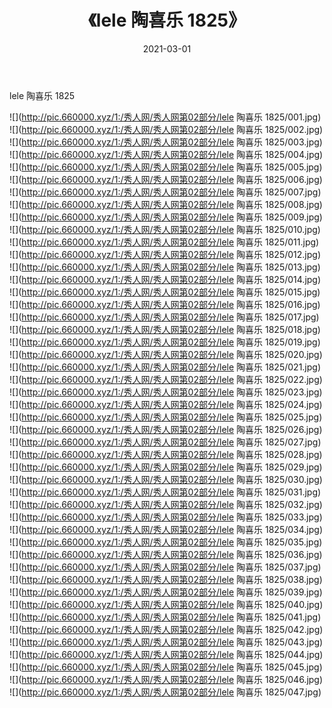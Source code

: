 ﻿---
layout: post
title:  《lele 陶喜乐 1825》
date:   2021-03-01
img: http://pic.660000.xyz/1:/秀人网/秀人网第02部分/lele 陶喜乐 1825/000.jpg
categories: [美女, 清纯, 唯美]
---

lele 陶喜乐 1825

  ![](http://pic.660000.xyz/1:/秀人网/秀人网第02部分/lele 陶喜乐 1825/001.jpg) <br> ![](http://pic.660000.xyz/1:/秀人网/秀人网第02部分/lele 陶喜乐 1825/002.jpg) <br> ![](http://pic.660000.xyz/1:/秀人网/秀人网第02部分/lele 陶喜乐 1825/003.jpg) <br> ![](http://pic.660000.xyz/1:/秀人网/秀人网第02部分/lele 陶喜乐 1825/004.jpg) <br> ![](http://pic.660000.xyz/1:/秀人网/秀人网第02部分/lele 陶喜乐 1825/005.jpg) <br> ![](http://pic.660000.xyz/1:/秀人网/秀人网第02部分/lele 陶喜乐 1825/006.jpg) <br> ![](http://pic.660000.xyz/1:/秀人网/秀人网第02部分/lele 陶喜乐 1825/007.jpg) <br> ![](http://pic.660000.xyz/1:/秀人网/秀人网第02部分/lele 陶喜乐 1825/008.jpg) <br> ![](http://pic.660000.xyz/1:/秀人网/秀人网第02部分/lele 陶喜乐 1825/009.jpg) <br> ![](http://pic.660000.xyz/1:/秀人网/秀人网第02部分/lele 陶喜乐 1825/010.jpg) <br> ![](http://pic.660000.xyz/1:/秀人网/秀人网第02部分/lele 陶喜乐 1825/011.jpg) <br> ![](http://pic.660000.xyz/1:/秀人网/秀人网第02部分/lele 陶喜乐 1825/012.jpg) <br> ![](http://pic.660000.xyz/1:/秀人网/秀人网第02部分/lele 陶喜乐 1825/013.jpg) <br> ![](http://pic.660000.xyz/1:/秀人网/秀人网第02部分/lele 陶喜乐 1825/014.jpg) <br> ![](http://pic.660000.xyz/1:/秀人网/秀人网第02部分/lele 陶喜乐 1825/015.jpg) <br> ![](http://pic.660000.xyz/1:/秀人网/秀人网第02部分/lele 陶喜乐 1825/016.jpg) <br> ![](http://pic.660000.xyz/1:/秀人网/秀人网第02部分/lele 陶喜乐 1825/017.jpg) <br> ![](http://pic.660000.xyz/1:/秀人网/秀人网第02部分/lele 陶喜乐 1825/018.jpg) <br> ![](http://pic.660000.xyz/1:/秀人网/秀人网第02部分/lele 陶喜乐 1825/019.jpg) <br> ![](http://pic.660000.xyz/1:/秀人网/秀人网第02部分/lele 陶喜乐 1825/020.jpg) <br> ![](http://pic.660000.xyz/1:/秀人网/秀人网第02部分/lele 陶喜乐 1825/021.jpg) <br> ![](http://pic.660000.xyz/1:/秀人网/秀人网第02部分/lele 陶喜乐 1825/022.jpg) <br> ![](http://pic.660000.xyz/1:/秀人网/秀人网第02部分/lele 陶喜乐 1825/023.jpg) <br> ![](http://pic.660000.xyz/1:/秀人网/秀人网第02部分/lele 陶喜乐 1825/024.jpg) <br> ![](http://pic.660000.xyz/1:/秀人网/秀人网第02部分/lele 陶喜乐 1825/025.jpg) <br> ![](http://pic.660000.xyz/1:/秀人网/秀人网第02部分/lele 陶喜乐 1825/026.jpg) <br> ![](http://pic.660000.xyz/1:/秀人网/秀人网第02部分/lele 陶喜乐 1825/027.jpg) <br> ![](http://pic.660000.xyz/1:/秀人网/秀人网第02部分/lele 陶喜乐 1825/028.jpg) <br> ![](http://pic.660000.xyz/1:/秀人网/秀人网第02部分/lele 陶喜乐 1825/029.jpg) <br> ![](http://pic.660000.xyz/1:/秀人网/秀人网第02部分/lele 陶喜乐 1825/030.jpg) <br> ![](http://pic.660000.xyz/1:/秀人网/秀人网第02部分/lele 陶喜乐 1825/031.jpg) <br> ![](http://pic.660000.xyz/1:/秀人网/秀人网第02部分/lele 陶喜乐 1825/032.jpg) <br> ![](http://pic.660000.xyz/1:/秀人网/秀人网第02部分/lele 陶喜乐 1825/033.jpg) <br> ![](http://pic.660000.xyz/1:/秀人网/秀人网第02部分/lele 陶喜乐 1825/034.jpg) <br> ![](http://pic.660000.xyz/1:/秀人网/秀人网第02部分/lele 陶喜乐 1825/035.jpg) <br> ![](http://pic.660000.xyz/1:/秀人网/秀人网第02部分/lele 陶喜乐 1825/036.jpg) <br> ![](http://pic.660000.xyz/1:/秀人网/秀人网第02部分/lele 陶喜乐 1825/037.jpg) <br> ![](http://pic.660000.xyz/1:/秀人网/秀人网第02部分/lele 陶喜乐 1825/038.jpg) <br> ![](http://pic.660000.xyz/1:/秀人网/秀人网第02部分/lele 陶喜乐 1825/039.jpg) <br> ![](http://pic.660000.xyz/1:/秀人网/秀人网第02部分/lele 陶喜乐 1825/040.jpg) <br> ![](http://pic.660000.xyz/1:/秀人网/秀人网第02部分/lele 陶喜乐 1825/041.jpg) <br> ![](http://pic.660000.xyz/1:/秀人网/秀人网第02部分/lele 陶喜乐 1825/042.jpg) <br> ![](http://pic.660000.xyz/1:/秀人网/秀人网第02部分/lele 陶喜乐 1825/043.jpg) <br> ![](http://pic.660000.xyz/1:/秀人网/秀人网第02部分/lele 陶喜乐 1825/044.jpg) <br> ![](http://pic.660000.xyz/1:/秀人网/秀人网第02部分/lele 陶喜乐 1825/045.jpg) <br> ![](http://pic.660000.xyz/1:/秀人网/秀人网第02部分/lele 陶喜乐 1825/046.jpg) <br> ![](http://pic.660000.xyz/1:/秀人网/秀人网第02部分/lele 陶喜乐 1825/047.jpg) <br>